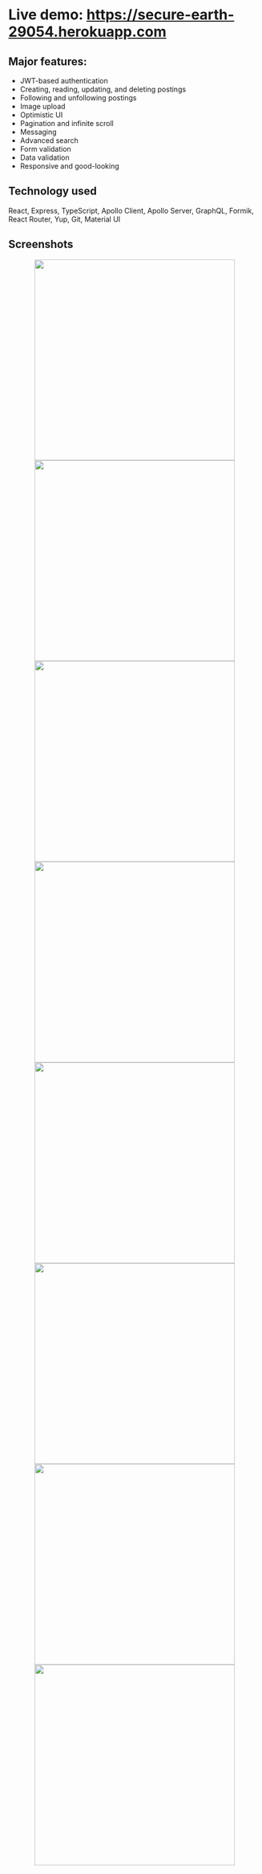 # Live demo: https://secure-earth-29054.herokuapp.com

## Major features:
* JWT-based authentication
* Creating, reading, updating, and deleting postings
* Following and unfollowing postings
* Image upload
* Optimistic UI
* Pagination and infinite scroll
* Messaging
* Advanced search
* Form validation
* Data validation
* Responsive and good-looking

## Technology used
React, Express, TypeScript, Apollo Client, Apollo Server, GraphQL, Formik, React Router, Yup, Git, Material UI

## Screenshots
<p align="center">
<img src="https://i.imgur.com/q4ETGez.png" width="400">
<img src="https://i.imgur.com/eapWNCh.png" width="400">
<img src="https://i.imgur.com/D0aPkj1.png" width="400">
<img src="https://i.imgur.com/Pljk7Ll.png" width="400">
<img src="https://i.imgur.com/RMNH1WB.png" width="400">
<img src="https://i.imgur.com/Pljk7Ll.png" width="400">
<img src="https://i.imgur.com/Q3rNzcU.png" width="400">
<img src="https://i.imgur.com/VPsHfDM.png" width="400">
</p>
